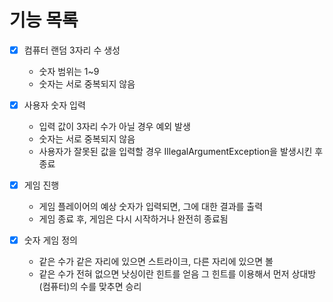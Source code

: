 # 기능 목록

- [x] 컴퓨터 랜덤 3자리 수 생성
    - 숫자 범위는 1~9
    - 숫자는 서로 중복되지 않음
- [x] 사용자 숫자 입력
    - 입력 값이 3자리 수가 아닐 경우 예외 발생
    - 숫자는 서로 중복되지 않음
    - 사용자가 잘못된 값을 입력할 경우 IllegalArgumentException을 발생시킨 후 종료
- [x] 게임 진행
    - 게임 플레이어의 예상 숫자가 입력되면, 그에 대한 결과를 출력
    - 게임 종료 후, 게임은 다시 시작하거나 완전히 종료됨

- [x] 숫자 게임 정의
    - 같은 수가 같은 자리에 있으면 스트라이크, 다른 자리에 있으면 볼
    - 같은 수가 전혀 없으면 낫싱이란 힌트를 얻음
      그 힌트를 이용해서 먼저 상대방(컴퓨터)의 수를 맞추면 승리
